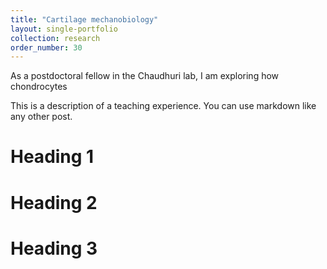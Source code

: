 ```yaml
---
title: "Cartilage mechanobiology"
layout: single-portfolio
collection: research
order_number: 30
---
```




As a postdoctoral fellow in the Chaudhuri lab, I am exploring how chondrocytes

This is a description of a teaching experience. You can use markdown like any other post.

Heading 1
======

Heading 2
======

Heading 3
======

